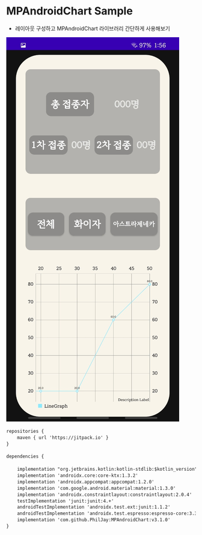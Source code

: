 # MPAndroidChart Sample

- 레이아웃 구성하고 MPAndroidChart 라이브러리 간단하게 사용해보기

![KakaoTalk_20210519_140045628.jpg](KakaoTalk_20210519_140045628.jpg)

```xml
repositories {
    maven { url 'https://jitpack.io' }
}

dependencies {

    implementation "org.jetbrains.kotlin:kotlin-stdlib:$kotlin_version"
    implementation 'androidx.core:core-ktx:1.3.2'
    implementation 'androidx.appcompat:appcompat:1.2.0'
    implementation 'com.google.android.material:material:1.3.0'
    implementation 'androidx.constraintlayout:constraintlayout:2.0.4'
    testImplementation 'junit:junit:4.+'
    androidTestImplementation 'androidx.test.ext:junit:1.1.2'
    androidTestImplementation 'androidx.test.espresso:espresso-core:3.3.0'
    implementation 'com.github.PhilJay:MPAndroidChart:v3.1.0'
}
```